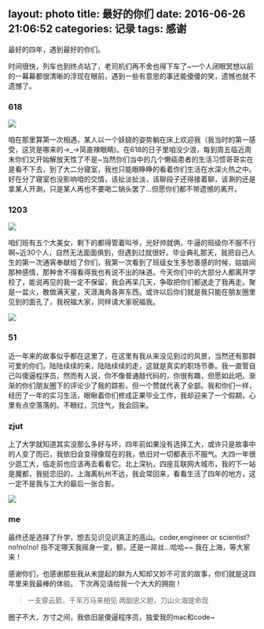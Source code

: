 layout: photo
title: 最好的你们
date: 2016-06-26 21:06:52
categories: 记录
tags: 感谢
---
最好的四年，遇到最好的你们。  

时间很快，列车也到终点站了，老司机们再不舍也得下车了~一个人闭眼冥想以前的一幕幕都很清晰的浮现在眼前，遇到一些有意思的事还能傻傻的笑，遗憾也就不遗憾了。<!--more-->
### 618
![](http://oepm97cib.bkt.clouddn.com/DSCN0516.JPG)

咱在那里算第一次相遇，某人以一个妖娆的姿势躺在床上欢迎我（我当时的第一感受，这货是哪来的→_→简直辣眼睛)。在618的日子里咱没少浪，每到周五临近周末你们又开始解放天性了不是~当然你们当中的几个懒癌患者的生活习惯哥哥实在是看不下去，到了大二分寝室，我也只能眼睁睁的看着你们生活在水深火热之中。好在分了寝室也没影响咱的交情，该扯淡扯淡，该聊段子还得接着聊，该涮的还是拿某人开涮，只是某人再也不要喝二锅头罢了...但愿你们都不带遗憾的离开。
### 1203
![](http://oepm97cib.bkt.clouddn.com/DSC_6328.jpg)

咱们班有五个大美女，剩下的都得管着叫爷，光好帅就俩，牛逼的班级你不服不行啊~近30个人，自然无法面面俱到，但遇到过就很好。毕业典礼那天，我把自己人生的第一次通宵奉献给了你们，我第一次看到了班级女生多愁善感的时候，姑娘间那种感情，那种舍不得看得我也有说不出的味道。今天你们中的大部分人都离开学校了，能说再见的我一定不保留，我会再呆几天，争取把你们都送走了我再走。聚是一盆火，散做满天星，天涯海角各奔东西。或许以后你们就是我只能在朋友圈里见到的面孔了，我祝福大家，同样请大家祝福我。

![](http://ww3.sinaimg.cn/mw690/af5c6f4agw1f58x0skj2jj21kw12a1kx.jpg)
### 51
近一年来的故事似乎都在这里了，在这里有我从来没见到过的风景，当然还有那群可爱的你们。陆陆续续的来，陆陆续续的走，这就是真实的职场节奏。我一直管自己叫傻逼程序员，然而有人说，你不像普通敲代码的，你很有趣，但愿如此吧。渐渐的你们朋友圈下的评论少了我的踪影，但一个赞就代表了全部。我和你们一样，经历了一年的实习生活，眼瞅着你们修成正果毕业工作，我却迎来了一个假期，心里有点空落落的。不眼红，沉住气，我会回来。
### zjut
上了大学就知道其实没那么多好与坏，四年前如果没有选择工大，或许只是故事中的人变了而已，我依旧会变得像现在的我，依旧对一切都表示不服气。大四一年很少逛工大，临走前也应该再去看看它。北上深杭，四座互联网大城市，我的下一站是魔都，我挺恋旧的，上海离杭州不远，我会常回来，看看生活了四年的地方，这一定不是我与工大的最后一张合影。  

![](http://oepm97cib.bkt.clouddn.com/P60621-170036.jpg)
### me
最终还是选择了升学，想去见识见识真正的高山。coder,engineer or scientist? no!no!no! 指不定哪天我摇身一变，额，还是一屌丝...哈哈~~ 我在上海，等大家来！

感谢你们，也感谢那些我从未提起的鲜为人知却又妙不可言的故事，你们就是这四年里来我最棒的体验。
下次再见请给我一个大大的拥抱！
> 一支穿云箭，千军万马来相见
> 两副忠义胆，刀山火海提命现

圈子不大，方寸之间，我依旧是傻逼程序员，独爱我的mac和code~
